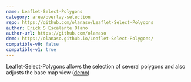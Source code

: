 ```yaml
---
name: Leaflet-Select-Polygons
category: area/overlay-selection
repo: https://github.com/olanaso/Leaflet-Select-Polygons
author: Erick S Escalante Olano
author-url: https://github.com/olanaso
demo: https://olanaso.github.io/Leaflet-Select-Polygons/
compatible-v0: false
compatible-v1: true
---
```


Leaflet-Select-Polygons allows the selection of several polygons and also adjusts the base map view (<a href="https://olanaso.github.io/Leaflet-Select-Polygons/">demo</a>)
